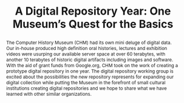 ---
abstract: The Computer History Museum (CHM) had its own mini deluge of digital data.
  Our in-house produced high definition oral histories, lectures and exhibition videos
  were usurping our available server space at over 60 terabytes, with another 10 terabytes
  of historic digital artifacts including images and software. With the aid of grant
  funds from Google.org, CHM took on the work of creating a prototype digital repository
  in one year. The digital repository working group is excited about the possibilities
  the new repository represents for expanding our digital collection while putting
  the Museum in the forefront of small cultural institutions creating digital repositories
  and we hope to share what we have learned with other similar organizations.
creators:
- Kott, Katherine
- Jabloner, Paula
date: null
document_url: https://services.phaidra.univie.ac.at/api/object/o:293870/download
grand_parent: iPRES
institutions: []
keywords:
- ischool
- toronto
- canada
- digital repositories
- digital preservation
landing_page_url: https://phaidra.univie.ac.at/o:293870
language: eng
layout: publication
license: CC BY-NC-SA 3.0 AT
notes_url: null
parent: iPRES 2012
presentation_url: null
publication_type: poster
size: 650565
source_name: iPRES
title: 'A Digital Repository Year: One Museum’s Quest for the Basics'
year: 2012
---